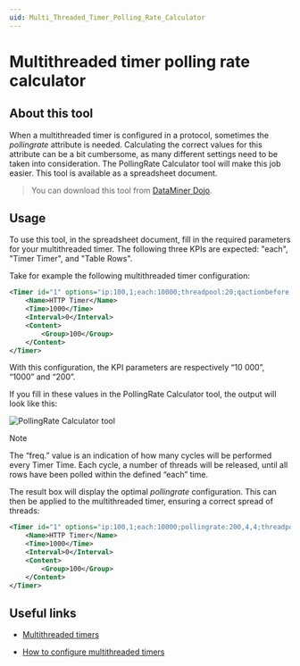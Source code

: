 ```yaml
---
uid: Multi_Threaded_Timer_Polling_Rate_Calculator
---
```


# Multithreaded timer polling rate calculator

## About this tool

When a multithreaded timer is configured in a protocol, sometimes the *pollingrate* attribute is needed. Calculating the correct values for this attribute can be a bit cumbersome, as many different settings need to be taken into consideration. The PollingRate Calculator tool will make this job easier. This tool is available as a spreadsheet document.

> You can download this tool from [DataMiner Dojo](https://community.dataminer.services/download/pollingrate-calculator/).

## Usage

To use this tool, in the spreadsheet document, fill in the required parameters for your multithreaded timer. The following three KPIs are expected: "each", "Timer Timer", and "Table Rows".

Take for example the following multithreaded timer configuration:

```xml
<Timer id="1" options="ip:100,1;each:10000;threadpool:20;qactionbefore:2">
    <Name>HTTP Timer</Name>
    <Time>1000</Time>
    <Interval>0</Interval>
    <Content>
        <Group>100</Group>
    </Content>
</Timer>
```

With this configuration, the KPI parameters are respectively “10 000”, “1000” and “200”.

If you fill in these values in the PollingRate Calculator tool, the output will look like this:

![PollingRate Calculator tool](~/dataminer/images/Multi-threaded1.png)

> [!NOTE]
> The “freq.” value is an indication of how many cycles will be performed every Timer Time. Each cycle, a number of threads will be released, until all rows have been polled within the defined “each” time.

The result box will display the optimal *pollingrate* configuration. This can then be applied to the multithreaded timer, ensuring a correct spread of threads:

```xml
<Timer id="1" options="ip:100,1;each:10000;pollingrate:200,4,4;threadpool:20;qactionbefore:2">
    <Name>HTTP Timer</Name>
    <Time>1000</Time>
    <Interval>0</Interval>
    <Content>
        <Group>100</Group>
    </Content>
</Timer>
```

## Useful links

- [Multithreaded timers](xref:AdvancedMultiThreadedTimers)

- [How to configure multithreaded timers](xref:How_to_configure_multi_threaded_timers)

